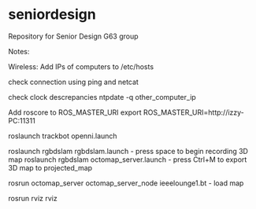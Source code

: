 seniordesign
============

Repository for Senior Design G63 group

Notes: 

Wireless:
Add IPs of computers to /etc/hosts

check connection using ping and netcat

check clock descrepancies 
ntpdate -q other_computer_ip

Add roscore to ROS_MASTER_URI 
export ROS_MASTER_URI=http://izzy-PC:11311

roslaunch trackbot openni.launch

roslaunch rgbdslam rgbdslam.launch
	- press space to begin recording 3D map
roslaunch rgbdslam octomap_server.launch 
	- press Ctrl+M to export 3D map to projected_map

rosrun octomap_server octomap_server_node ieeelounge1.bt - load map 

rosrun rviz rviz


